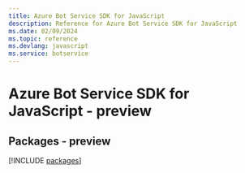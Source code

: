 ```yaml
---
title: Azure Bot Service SDK for JavaScript
description: Reference for Azure Bot Service SDK for JavaScript
ms.date: 02/09/2024
ms.topic: reference
ms.devlang: javascript
ms.service: botservice
---
```

# Azure Bot Service SDK for JavaScript - preview
## Packages - preview
[!INCLUDE [packages](bot-service-index.md)]